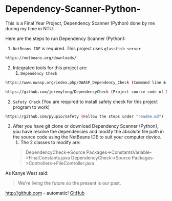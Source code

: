 # Dependency-Scanner-Python-
This is a Final Year Project, Dependency Scanner (Python) done by me during my time in NTU.

Here are the steps to run Dependency Scanner (Python):

1. `NetBeans IDE` is required. This project uses `glassfish server`
```bash
https://netbeans.org/downloads/
```
2. Integrated tools for this project are:
   1. `Dependency Check` 
```bash
https://www.owasp.org/index.php/OWASP_Dependency_Check (Command line & Documentation)
```
```bash
https://github.com/jeremylong/DependencyCheck (Project source code of Dependency Check)
```
   2. `Safety Check` (You are required to install safety check for this project program to work)
```bash
https://github.com/pyupio/safety (Follow the steps under "readme.md")
```

3. After you have git clone or download Dependency Scanner (Python), you have resolve the dependencies and modify the absolute file path in the source code using the NetBeans IDE to suit your computer device.
   1. The 2 classes to modify are:
   > DependencyCheck->Source Packages->ConstantsVariable->FinalConstants.java
   > DependencyCheck->Source Packages->Controllers->FileController.java

   
As Kanye West said:

> We're living the future so
> the present is our past.
   
http://github.com - automatic!
[GitHub](http://github.com)
   
